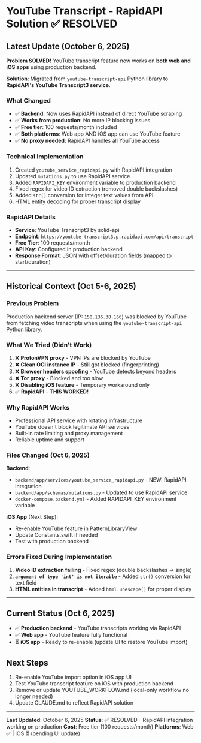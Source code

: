 # YouTube Transcript - RapidAPI Solution ✅ RESOLVED

## Latest Update (October 6, 2025)
**Problem SOLVED!** YouTube transcript feature now works on **both web and iOS apps** using production backend.

**Solution**: Migrated from `youtube-transcript-api` Python library to **RapidAPI's YouTube Transcript3 service**.

### What Changed
- ✅ **Backend**: Now uses RapidAPI instead of direct YouTube scraping
- ✅ **Works from production**: No more IP blocking issues
- ✅ **Free tier**: 100 requests/month included
- ✅ **Both platforms**: Web app AND iOS app can use YouTube feature
- ✅ **No proxy needed**: RapidAPI handles all YouTube access

### Technical Implementation
1. Created `youtube_service_rapidapi.py` with RapidAPI integration
2. Updated `mutations.py` to use RapidAPI service
3. Added `RAPIDAPI_KEY` environment variable to production backend
4. Fixed regex for video ID extraction (removed double backslashes)
5. Added `str()` conversion for integer text values from API
6. HTML entity decoding for proper transcript display

### RapidAPI Details
- **Service**: YouTube Transcript3 by solid-api
- **Endpoint**: `https://youtube-transcript3.p.rapidapi.com/api/transcript`
- **Free Tier**: 100 requests/month
- **API Key**: Configured in production backend
- **Response Format**: JSON with offset/duration fields (mapped to start/duration)

---

## Historical Context (Oct 5-6, 2025)

### Previous Problem
Production backend server (IP: `150.136.38.166`) was blocked by YouTube from fetching video transcripts when using the `youtube-transcript-api` Python library.

### What We Tried (Didn't Work)
1. ❌ **ProtonVPN proxy** - VPN IPs are blocked by YouTube
2. ❌ **Clean OCI instance IP** - Still got blocked (fingerprinting)
3. ❌ **Browser headers spoofing** - YouTube detects beyond headers
4. ❌ **Tor proxy** - Blocked and too slow
5. ❌ **Disabling iOS feature** - Temporary workaround only
6. ✅ **RapidAPI** - **THIS WORKED!**

### Why RapidAPI Works
- Professional API service with rotating infrastructure
- YouTube doesn't block legitimate API services
- Built-in rate limiting and proxy management
- Reliable uptime and support

### Files Changed (Oct 6, 2025)
**Backend**:
- `backend/app/services/youtube_service_rapidapi.py` - NEW: RapidAPI integration
- `backend/app/schemas/mutations.py` - Updated to use RapidAPI service
- `docker-compose.backend.yml` - Added RAPIDAPI_KEY environment variable

**iOS App** (Next Step):
- Re-enable YouTube feature in PatternLibraryView
- Update Constants.swift if needed
- Test with production backend

### Errors Fixed During Implementation
1. **Video ID extraction failing** - Fixed regex (double backslashes → single)
2. **`argument of type 'int' is not iterable`** - Added `str()` conversion for text field
3. **HTML entities in transcript** - Added `html.unescape()` for proper display

---

## Current Status (Oct 6, 2025)
- ✅ **Production backend** - YouTube transcripts working via RapidAPI
- ✅ **Web app** - YouTube feature fully functional
- ⏳ **iOS app** - Ready to re-enable (update UI to restore YouTube import)

## Next Steps
1. Re-enable YouTube import option in iOS app UI
2. Test YouTube transcript feature on iOS with production backend
3. Remove or update YOUTUBE_WORKFLOW.md (local-only workflow no longer needed)
4. Update CLAUDE.md to reflect RapidAPI solution

---
**Last Updated**: October 6, 2025
**Status**: ✅ RESOLVED - RapidAPI integration working on production
**Cost**: Free tier (100 requests/month)
**Platforms**: Web ✅ | iOS ⏳ (pending UI update)
